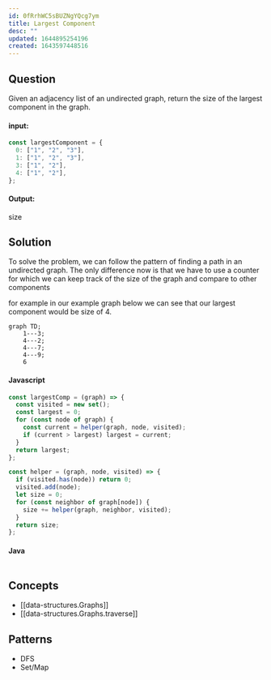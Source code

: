 ```yaml
---
id: 0fRrhWC5sBUZNgYQcg7ym
title: Largest Component
desc: ""
updated: 1644895254196
created: 1643597448516
---
```


## Question

Given an adjacency list of an undirected graph, return the size of the largest component in the graph.

#### input:

```javascript
const largestComponent = {
  0: ["1", "2", "3"],
  1: ["1", "2", "3"],
  3: ["1", "2"],
  4: ["1", "2"],
};
```

#### Output:

size

## Solution

To solve the problem, we can follow the pattern of finding a path in an undirected graph. The only difference now is that we have to use a counter for which we can keep track of the size of the graph and compare to other components

for example in our example graph below we can see that our largest component would be size of 4.

```mermaid
graph TD;
    1---3;
    4---2;
    4---7;
    4---9;
    6

```

#### Javascript

```javascript
const largestComp = (graph) => {
  const visited = new set();
  const largest = 0;
  for (const node of graph) {
    const current = helper(graph, node, visited);
    if (current > largest) largest = current;
  }
  return largest;
};

const helper = (graph, node, visited) => {
  if (visited.has(node)) return 0;
  visited.add(node);
  let size = 0;
  for (const neighbor of graph[node]) {
    size += helper(graph, neighbor, visited);
  }
  return size;
};
```

#### Java

```java

```

## Concepts

- [[data-structures.Graphs]]
- [[data-structures.Graphs.traverse]]

## Patterns

- DFS
- Set/Map
